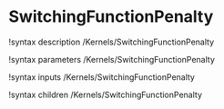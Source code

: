 <!-- MOOSE Documentation Stub: Remove this when content is added. -->

# SwitchingFunctionPenalty

!syntax description /Kernels/SwitchingFunctionPenalty

!syntax parameters /Kernels/SwitchingFunctionPenalty

!syntax inputs /Kernels/SwitchingFunctionPenalty

!syntax children /Kernels/SwitchingFunctionPenalty
